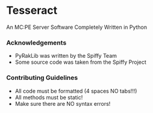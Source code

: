 # Tesseract
An MC:PE Server Software Completely Written in Python


### Acknowledgements
 - PyRakLib was written by the Spiffy Team
 - Some source code was taken from the Spiffy Project
 
### Contributing Guidelines
 - All code must be formatted (4 spaces NO tabs!!!)
 - All methods must be static!
 - Make sure there are NO syntax errors!
